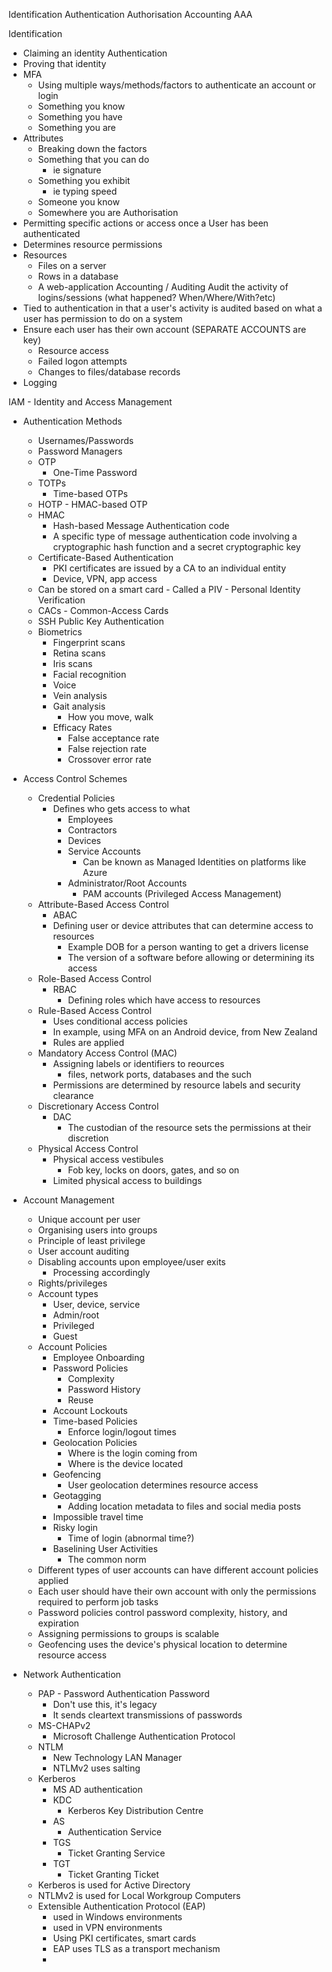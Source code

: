 Identification
Authentication
Authorisation
Accounting
	AAA

Identification
- Claiming an identity
Authentication
- Proving that identity
- MFA
	- Using multiple ways/methods/factors to authenticate an account or login
	- Something you know
	- Something you have 
	- Something you are
- Attributes
	- Breaking down the factors
	- Something that you can do 
		- ie signature
	- Something you exhibit
		- ie typing speed
	- Someone you know
	- Somewhere you are
Authorisation
- Permitting specific actions or access once a User has been authenticated
- Determines resource permissions
- Resources
	- Files on a server
	- Rows in a database
	- A web-application
Accounting / Auditing
	Audit the activity of logins/sessions (what happened? When/Where/With?etc)
- Tied to authentication in that a user's activity is audited based on what a user has permission to do on a system
- Ensure each user has their own account (SEPARATE ACCOUNTS are key)
	- Resource access
	- Failed logon attempts
	- Changes to files/database records
- Logging

IAM - Identity and Access Management

- Authentication Methods
	- Usernames/Passwords
	- Password Managers
	- OTP
		- One-Time Password
	- TOTPs
		- Time-based OTPs
	- HOTP - HMAC-based OTP 
	- HMAC
		- Hash-based Message Authentication code
		- A specific type of message authentication code involving a cryptographic hash function and a secret cryptographic key
	- Certificate-Based Authentication
		- PKI certificates are issued by a CA to an individual entity
		- Device, VPN, app access
	- Can be stored on a smart card
			- Called a PIV
				- Personal Identity Verification
	- CACs
			- Common-Access Cards
	- SSH Public Key Authentication
	- Biometrics
		- Fingerprint scans
		- Retina scans
		- Iris scans
		- Facial recognition
		- Voice
		- Vein analysis
		- Gait analysis
			- How you move, walk
		- Efficacy Rates
			- False acceptance rate
			- False rejection rate
			- Crossover error rate
- Access Control Schemes
	- Credential Policies
		- Defines who gets access to what
			- Employees
			- Contractors
			- Devices
			- Service Accounts
				- Can be known as Managed Identities on platforms like Azure
			- Administrator/Root Accounts
				- PAM accounts (Privileged Access Management)
	- Attribute-Based Access Control
		- ABAC
		- Defining user or device attributes that can determine access to resources
			- Example DOB for a person wanting to get a drivers license
			- The version of a software before allowing or determining its access
	- Role-Based Access Control
		- RBAC
			- Defining roles which have access to resources
	- Rule-Based Access Control
		- Uses conditional access policies
		- In example, using MFA on an Android device, from New Zealand
		- Rules are applied
	- Mandatory Access Control (MAC)
		- Assigning labels or identifiers to reources
			- files, network ports, databases and the such
		- Permissions are determined by resource labels and security clearance
	- Discretionary Access Control
		- DAC
			- The custodian of the resource sets the permissions at their discretion
	- Physical Access Control
		- Physical access vestibules
			- Fob key, locks on doors, gates, and so on
		- Limited physical access to buildings

- Account Management
	- Unique account per user
	- Organising users into groups
	- Principle of least privilege
	- User account auditing
	- Disabling accounts upon employee/user exits
		- Processing accordingly
	- Rights/privileges 
	- Account types
		- User, device, service
		- Admin/root
		- Privileged
		- Guest
	- Account Policies
		- Employee Onboarding
		- Password Policies
			- Complexity
			- Password History
			- Reuse
		- Account Lockouts
		- Time-based Policies
			- Enforce login/logout times
		- Geolocation Policies
			- Where is the login coming from
			- Where is the device located
		- Geofencing
			- User geolocation determines resource access
		- Geotagging
			- Adding location metadata to files and social media posts
		- Impossible travel time
		- Risky login
			- Time of login (abnormal time?)
		- Baselining User Activities
			- The common norm
	- Different types of user accounts can have different account policies applied
	- Each user should have their own account with only the permissions required to perform job tasks
	- Password policies control password complexity, history, and expiration
	- Assigning permissions to groups is scalable
	- Geofencing uses the device's physical location to determine resource access

- Network Authentication
	- PAP - Password Authentication Password
		- Don't use this, it's legacy
		- It sends cleartext transmissions of passwords
	- MS-CHAPv2
		- Microsoft Challenge Authentication Protocol
	- NTLM
		- New Technology LAN Manager
		- NTLMv2 uses salting
	- Kerberos
		- MS AD authentication
		- KDC
			- Kerberos Key Distribution Centre
		- AS
			- Authentication Service
		- TGS
			- Ticket Granting Service
		- TGT
			- Ticket Granting Ticket
	- Kerberos is used for Active Directory
	- NTLMv2 is used for Local Workgroup Computers
	- Extensible Authentication Protocol (EAP)
		- used in Windows environments
		- used in VPN environments
		- Using PKI certificates, smart cards
		- EAP uses TLS as a transport mechanism
		- 